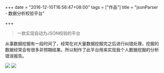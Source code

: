 +++
date = "2016-12-10T16:56:47+08:00"
tags = ["作品"]
title = "jsonParser - 数据分析校验平台"

+++

> 一款实现自动为JSON校验的平台<!--more-->

从事数据挖掘有一段时间了，经常在对大量数据挖掘完之后进行纠错处理，挖掘的数据经常会有很多非预期结果。所以制作了此平台用来实现我个人数据挖掘的分析错误报告。

![](/post_images/json_1.png)
![](/post_images/json_2.png)